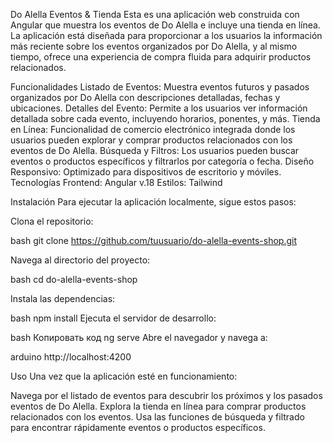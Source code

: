 Do Alella Eventos & Tienda
Esta es una aplicación web construida con Angular que muestra los eventos de Do Alella e incluye una tienda en línea. La aplicación está diseñada para proporcionar a los usuarios la información más reciente sobre los eventos organizados por Do Alella, y al mismo tiempo, ofrece una experiencia de compra fluida para adquirir productos relacionados.

Funcionalidades
Listado de Eventos: Muestra eventos futuros y pasados organizados por Do Alella con descripciones detalladas, fechas y ubicaciones.
Detalles del Evento: Permite a los usuarios ver información detallada sobre cada evento, incluyendo horarios, ponentes, y más.
Tienda en Línea: Funcionalidad de comercio electrónico integrada donde los usuarios pueden explorar y comprar productos relacionados con los eventos de Do Alella.
Búsqueda y Filtros: Los usuarios pueden buscar eventos o productos específicos y filtrarlos por categoría o fecha.
Diseño Responsivo: Optimizado para dispositivos de escritorio y móviles.
Tecnologías
Frontend: Angular v.18
Estilos:  Tailwind


Instalación
Para ejecutar la aplicación localmente, sigue estos pasos:

Clona el repositorio:

bash
git clone https://github.com/tuusuario/do-alella-events-shop.git

Navega al directorio del proyecto:

bash
cd do-alella-events-shop

Instala las dependencias:

bash
npm install
Ejecuta el servidor de desarrollo:

bash
Копировать код
ng serve
Abre el navegador y navega a:

arduino
http://localhost:4200

Uso
Una vez que la aplicación esté en funcionamiento:

Navega por el listado de eventos para descubrir los próximos y los pasados eventos de Do Alella.
Explora la tienda en línea para comprar productos relacionados con los eventos.
Usa las funciones de búsqueda y filtrado para encontrar rápidamente eventos o productos específicos.
